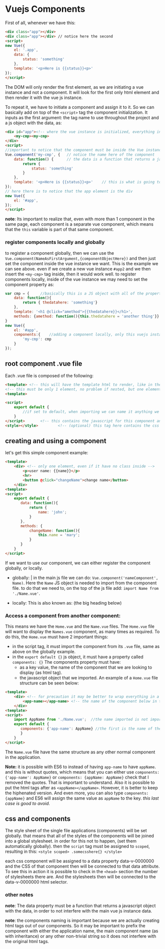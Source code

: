 # Vuejs Components

First of all, whenever we have this:
```html
<div class="app"></div>
<div class="app"></div> // notice here the second
<script>
new Vue({
    el: '.app',
    data: {
        status: 'something'
    },
    template: '<p>Here is {{status}}<p>'
});
</script>
```
The DOM will only render the first element, as we are initiating a vue instance and not a component. It will look for the first only html element and then render it with the vue js instance.

To repeat it, we have to initiate a component and assign it to it. So we can basically add on top of the `<script>` tag the component initialization. It inputs as the first argument: the tag name to use throughout the project and a js object with the data, as:
```html
<div id="app"><!-- where the vue instance is initialized, everything inside is going to be handled by vuejs -->
    <my-cmp><my-cmp>
</div>
<script>
//important to notice that the component must be inside the Vue instance, which is declared in the div inside the '#app' element
Vue.component('my-cmp', {   // notice the name here of the component
    data: function() {      // the data is a function that returns a javascript object with the data
        return {
            status: 'something'
        }
    },
    template: '<p>Here is {{status}}<p>'    // this is what is going to be rendered in the html by the '<my-cmp>' tag
});
// here there is to notice that the app element is the div
new Vue({
    el: '#app',
});
</script>
```

**note**: Its important to realize that, even with more than 1 component in the same page, each component is a separate vue component, which means that the `this` variable is part of that same component. 

### register components locally and globally
to register a component globally, then we can use the `Vue.component(NameAsFirstArgument,{componentObjectHere})` and then just set the component inside the vue instance we want. This is the example we can see above. even if we create a new vue instance `#app2` and we then insert the `<my-cmp>` tag inside, then it would work well.
to register components locally, inside of the vue instance we may need to set the component property as:
```javascript
var cmp = {     //basically this is a JS object with all of the properties a component would have 
    data: function(){
        return { thedatahere: 'something'}
    }, 
    template: '<h1 @click="amethod">{{thedatahere}}</h1>',
    methods: {amethod: function(){this.thedatahere = 'another thing'}}
}  
new Vue({
    el: '#app',
    components:{    //adding a component locally, only this vuejs instance have the component.
        'my-cmp': cmp
    }
});
```

## root component .vue file
Each .vue file is composed of the following:
```html
<template> <!-- this will have the template html to render, like in the above code, but it's just not a string but plain html --> 
<!-- this must be only 1 element, no problem if nested, but one element only --> 
<template>    

<script>
    export default {
        //if set to default, when importing we can name it anything we want, see below for more information
    }
</script>       <!-- this contains the javascript for this component and vue instance -->
<style></style>         <!-- (optional) this tag here contains the css necessary for this particular component -->
```

## creating and using a component
let's get this simple component example:
```html
<template>
    <div> <!-- only one element, even if it have no class inside -->
        <p>user name: {{name}}</p>
        <hr>
        <button @click="changeName">change name</button>
    </div>
<template>
<script>
    export default {
       data: function(){
           return {
               name: 'john';
           }
       },
       methods: {
           changeName: function(){
               this.name = 'mary';
           }
       }
    }
</script>
```

If we want to use our component, we can either register the component globally, or locally.
 - globally:
 |   in the main js file we can do: `Vue.component('nameComponent', Name)`. Here the `Name` JS object is needed to import from the component file. to do that we need to, on the top of the js file add: `import Name from './Name.vue'`.
 
 - locally:
 This is also known as: (the big heading below)
### Access a component from another component:
This means we have the `Home.vue` and the `Name.vue` files. The `Home.vue` file will want to display the `Names.vue` component, as many times as required.
To do this, the `Home.vue` must have 2 important things:
 - in the script tag, it must import the component from its `.vue` file, same as above on the globally example.
 - in the `export default {}` js object, it must have a property called `components: {}` The components property must have:
   - as a key value, the name of the component that we are looking to display (as html tag).
   - the javascript object that we imported.
An example of a `Home.vue` file structure can be seen below:
```html
<template>
    <div> <!-- for precaution it may be better to wrap everything in a div as we can have only 1 element -->
        <app-name></app-name> <!-- the name of the component below in the name of the component. must be imported first -->
    </div>
<template>
<script>
    import AppName from './Name.vue';  //the name imported is not important if it is exported as default in the Name.vue component
    export default {
       components: {'app-name': AppName} //the first is the name of the html tag to export and the value is the JS object we just imported
       }
    }
</script>
```
The `Name.vue` file have the same structure as any other normal component in the application.

**Note:** it is possible with ES6 to instead of having `app-name` to have `appName`. and this is without quotes, which means that you can either use `components: {'app-name': AppName}` or `components: {appName: AppName}` check that I removed the quotes. That is important to understand. Also it is possible to put the html tags after as `<appName></appName>`. However, it is better to keep the hiphenated version. And even more, you can also type `components: {appName}` and ES6 will assign the same value as `appName` to the key. _this last case is good to avoid_.

## css and components
The style sheet of the single file applications (components) will be set globally. that means that all of the styles of the components will be joined into a global stylesheet.
in order for this not to happen, (set them automatically globally). then the `script` tag must be assigned to `scoped`, resulting in this: `<style scoped> .somecsshere{} </style>`

each css component will be assigned to a data property data-v-0000000 and the CSS of that component then will be connected to that data attribute. To see this in action it is possible to check in the `<head>` section the number of stylesheets there are. And the stylesheets then will be connected to the data-v-0000000 html selector.

### other notes
**note**: The data property must be a function that returns a javascript object with the data, in order to not interfere with the main vue js instance data.

**note**: the components naming is important because we are actually creating html tags out of our components. So it may be important to prefix the component with either the application name, the main component name (as with inheritance) or any other non-trivial string so it does not interfere with the original html tags.